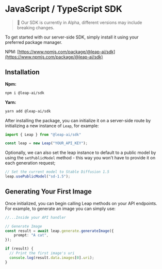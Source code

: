# JavaScript / TypeScript SDK

> 📘 Our SDK is currently in Alpha, different versions may include breaking changes.

To get started with our server-side SDK, simply install it using your preferred package manager.

NPM: [https://www.npmjs.com/package/@leap-ai/sdk](https://www.npmjs.com/package/@leap-ai/sdk)

## Installation

**Npm:**

```bash
npm i @leap-ai/sdk
```

**Yarn:**

```bash
yarn add @leap-ai/sdk
```

After installing the package, you can initialize it on a server-side route by initializing a new instance of `Leap`, for example:

```ts
import { Leap } from "@leap-ai/sdk"

const leap = new Leap("YOUR_API_KEY");
```

Optionally, we can also set the leap instance to default to a public model by using the `setPublicModel` method - this way you won't have to provide it on each generation request;

```ts
// Set the current model to Stable Diffusion 1.5
leap.usePublicModel("sd-1.5");
```

## Generating Your First Image

Once initialized, you can begin calling Leap methods on your API endpoints. For example, to generate an image you can simply use:

```ts
//...Inside your API handler

// Generate Image
const result = await leap.generate.generateImage({
    prompt: "A cat",
});

if (result) {
  // Print the first image's uri
  console.log(result.data.images[0].uri);
}
```